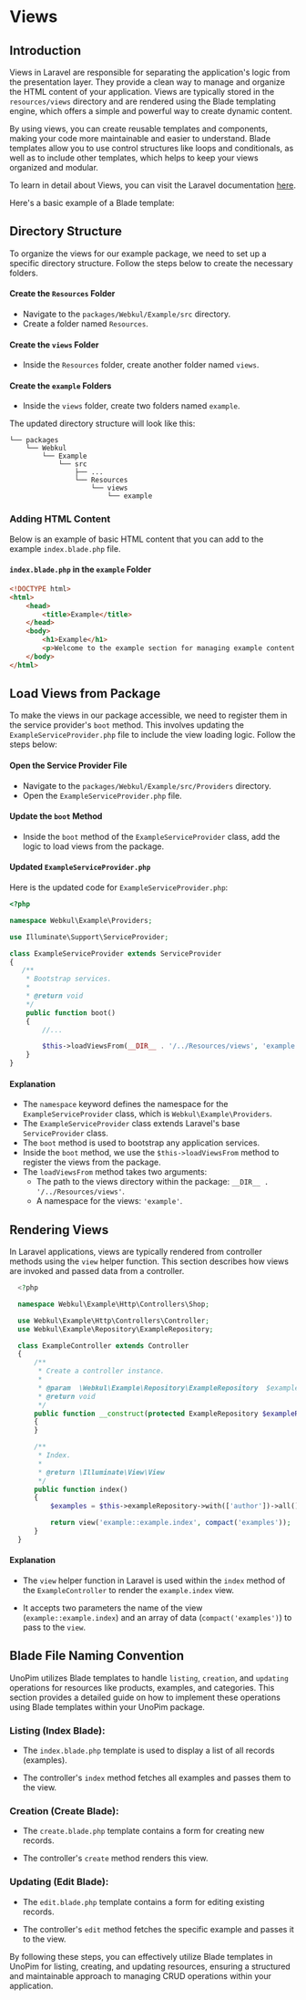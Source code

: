 # Views



## Introduction

Views in Laravel are responsible for separating the application's logic from the presentation layer. They provide a clean way to manage and organize the HTML content of your application. Views are typically stored in the `resources/views` directory and are rendered using the Blade templating engine, which offers a simple and powerful way to create dynamic content.

By using views, you can create reusable templates and components, making your code more maintainable and easier to understand. Blade templates allow you to use control structures like loops and conditionals, as well as to include other templates, which helps to keep your views organized and modular.

To learn in detail about Views, you can visit the Laravel documentation [here](https://laravel.com/docs/10.x/views).

Here's a basic example of a Blade template:

## Directory Structure

To organize the views for our example package, we need to set up a specific directory structure. Follow the steps below to create the necessary folders.

#### Create the `Resources` Folder
   - Navigate to the `packages/Webkul/Example/src` directory.
   - Create a folder named `Resources`.

#### Create the `views` Folder
   - Inside the `Resources` folder, create another folder named `views`.

#### Create the `example` Folders
   - Inside the `views` folder, create two folders named `example`.

The updated directory structure will look like this:

  ```
  └── packages
      └── Webkul
          └── Example
              └── src
                  ├── ...
                  └── Resources
                      └── views
                          └── example
  ```
### Adding HTML Content

Below is an example of basic HTML content that you can add to the example `index.blade.php` file.

#### `index.blade.php` in the `example` Folder

```html
<!DOCTYPE html>
<html>
    <head>
        <title>Example</title>
    </head>
    <body>
        <h1>Example</h1>
        <p>Welcome to the example section for managing example content.</p>
    </body>
</html>
```

## Load Views from Package

To make the views in our package accessible, we need to register them in the service provider's `boot` method. This involves updating the `ExampleServiceProvider.php` file to include the view loading logic. Follow the steps below:

#### Open the Service Provider File
   - Navigate to the `packages/Webkul/Example/src/Providers` directory.
   - Open the `ExampleServiceProvider.php` file.

#### Update the `boot` Method
   - Inside the `boot` method of the `ExampleServiceProvider` class, add the logic to load views from the package.

#### Updated `ExampleServiceProvider.php`

Here is the updated code for `ExampleServiceProvider.php`:

  ```php
  <?php

  namespace Webkul\Example\Providers;

  use Illuminate\Support\ServiceProvider;

  class ExampleServiceProvider extends ServiceProvider
  {
     /**
      * Bootstrap services.
      *
      * @return void
      */
      public function boot()
      {
          //... 

          $this->loadViewsFrom(__DIR__ . '/../Resources/views', 'example');
      }
  }
  ```

#### Explanation

- The `namespace` keyword defines the namespace for the `ExampleServiceProvider` class, which is `Webkul\Example\Providers`.
- The `ExampleServiceProvider` class extends Laravel's base `ServiceProvider` class.
- The `boot` method is used to bootstrap any application services.
- Inside the `boot` method, we use the `$this->loadViewsFrom` method to register the views from the package.
- The `loadViewsFrom` method takes two arguments:
    - The path to the views directory within the package: `__DIR__ . '/../Resources/views'`.
    - A namespace for the views: `'example'`.

## Rendering Views

In Laravel applications, views are typically rendered from controller methods using the `view` helper function. This section describes how views are invoked and passed data from a controller.

```php
  <?php

  namespace Webkul\Example\Http\Controllers\Shop;

  use Webkul\Example\Http\Controllers\Controller;
  use Webkul\Example\Repository\ExampleRepository;

  class ExampleController extends Controller
  {
      /**
       * Create a controller instance.
       * 
       * @param  \Webkul\Example\Repository\ExampleRepository  $exampleRepository
       * @return void
       */
      public function __construct(protected ExampleRepository $exampleRepository)
      {
      }

      /**
       * Index.
       * 
       * @return \Illuminate\View\View
       */
      public function index()
      {
          $examples = $this->exampleRepository->with(['author'])->all();

          return view('example::example.index', compact('examples'));
      }
  }
  ```

#### Explanation

- The `view` helper function in Laravel is used within the `index` method of the `ExampleController` to render the `example.index` view.

- It accepts two parameters the name of the view (`example::example.index`) and an array of data (`compact('examples')`) to pass to the `view`.

## Blade File Naming Convention

UnoPim utilizes Blade templates to handle `listing`, `creation`, and `updating` operations for resources like products, examples, and categories. This section provides a detailed guide on how to implement these operations using Blade templates within your UnoPim package.

### Listing (Index Blade):

- The `index.blade.php` template is used to display a list of all records (examples).

- The controller's `index` method fetches all examples and passes them to the view.

### Creation (Create Blade):

- The `create.blade.php` template contains a form for creating new records.

- The controller's `create` method renders this view.

### Updating (Edit Blade):

- The `edit.blade.php` template contains a form for editing existing records.

- The controller's `edit` method fetches the specific example and passes it to the view.

By following these steps, you can effectively utilize Blade templates in UnoPim for listing, creating, and updating resources, ensuring a structured and maintainable approach to managing CRUD operations within your application.